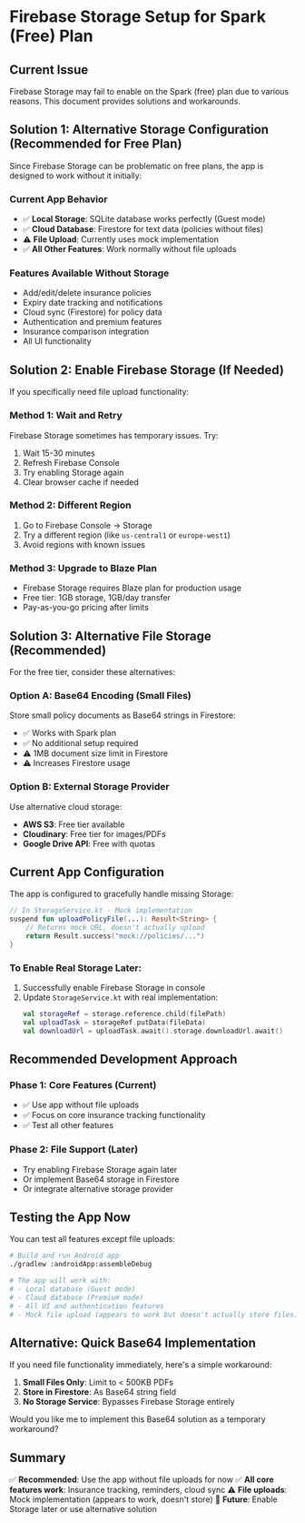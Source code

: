 # Firebase Storage Setup for Spark (Free) Plan

## Current Issue
Firebase Storage may fail to enable on the Spark (free) plan due to various reasons. This document provides solutions and workarounds.

## Solution 1: Alternative Storage Configuration (Recommended for Free Plan)

Since Firebase Storage can be problematic on free plans, the app is designed to work without it initially:

### Current App Behavior
- ✅ **Local Storage**: SQLite database works perfectly (Guest mode)
- ✅ **Cloud Database**: Firestore for text data (policies without files)
- ⚠️ **File Upload**: Currently uses mock implementation
- ✅ **All Other Features**: Work normally without file uploads

### Features Available Without Storage
- Add/edit/delete insurance policies
- Expiry date tracking and notifications
- Cloud sync (Firestore) for policy data
- Authentication and premium features
- Insurance comparison integration
- All UI functionality

## Solution 2: Enable Firebase Storage (If Needed)

If you specifically need file upload functionality:

### Method 1: Wait and Retry
Firebase Storage sometimes has temporary issues. Try:
1. Wait 15-30 minutes
2. Refresh Firebase Console
3. Try enabling Storage again
4. Clear browser cache if needed

### Method 2: Different Region
1. Go to Firebase Console → Storage
2. Try a different region (like `us-central1` or `europe-west1`)
3. Avoid regions with known issues

### Method 3: Upgrade to Blaze Plan
- Firebase Storage requires Blaze plan for production usage
- Free tier: 1GB storage, 1GB/day transfer
- Pay-as-you-go pricing after limits

## Solution 3: Alternative File Storage (Recommended)

For the free tier, consider these alternatives:

### Option A: Base64 Encoding (Small Files)
Store small policy documents as Base64 strings in Firestore:
- ✅ Works with Spark plan
- ✅ No additional setup required
- ⚠️ 1MB document size limit in Firestore
- ⚠️ Increases Firestore usage

### Option B: External Storage Provider
Use alternative cloud storage:
- **AWS S3**: Free tier available
- **Cloudinary**: Free tier for images/PDFs
- **Google Drive API**: Free with quotas

## Current App Configuration

The app is configured to gracefully handle missing Storage:

```kotlin
// In StorageService.kt - Mock implementation
suspend fun uploadPolicyFile(...): Result<String> {
    // Returns mock URL, doesn't actually upload
    return Result.success("mock://policies/...")
}
```

### To Enable Real Storage Later:
1. Successfully enable Firebase Storage in console
2. Update `StorageService.kt` with real implementation:
   ```kotlin
   val storageRef = storage.reference.child(filePath)
   val uploadTask = storageRef.putData(fileData)
   val downloadUrl = uploadTask.await().storage.downloadUrl.await()
   ```

## Recommended Development Approach

### Phase 1: Core Features (Current)
- ✅ Use app without file uploads
- ✅ Focus on core insurance tracking functionality
- ✅ Test all other features

### Phase 2: File Support (Later)
- Try enabling Firebase Storage again later
- Or implement Base64 storage in Firestore
- Or integrate alternative storage provider

## Testing the App Now

You can test all features except file uploads:

```bash
# Build and run Android app
./gradlew :androidApp:assembleDebug

# The app will work with:
# - Local database (Guest mode)
# - Cloud database (Premium mode)
# - All UI and authentication features
# - Mock file upload (appears to work but doesn't actually store files)
```

## Alternative: Quick Base64 Implementation

If you need file functionality immediately, here's a simple workaround:

1. **Small Files Only**: Limit to < 500KB PDFs
2. **Store in Firestore**: As Base64 string field
3. **No Storage Service**: Bypasses Firebase Storage entirely

Would you like me to implement this Base64 solution as a temporary workaround?

## Summary

✅ **Recommended**: Use the app without file uploads for now
✅ **All core features work**: Insurance tracking, reminders, cloud sync
⚠️ **File uploads**: Mock implementation (appears to work, doesn't store)
🔄 **Future**: Enable Storage later or use alternative solution